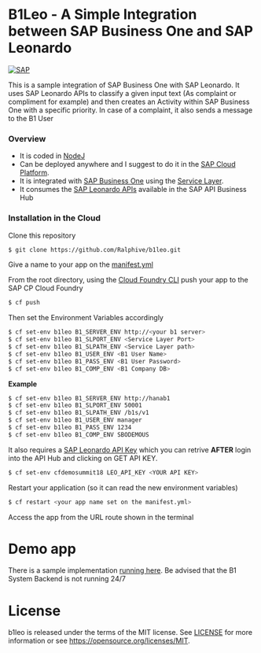 # B1Leo - A Simple Integration between SAP Business One and SAP Leonardo
[![SAP](https://i.imgur.com/HBBBde7.png)](https://cloudplatform.sap.com)

This is a sample integration of SAP Business One with SAP Leonardo. It uses SAP Leonardo APIs to classify a given input text (As complaint or compliment for example) and then creates an Activity within SAP Business One with a specific priority. In case of a complaint, it also sends a message to the B1 User

### Overview
- It is coded in [NodeJ](https://nodejs.org/en/)
- Can be deployed anywhere and I suggest to do it in the  [SAP Cloud Platform](https://cloudplatform.sap.com). 
- It is integrated with [SAP Business One](https://www.sap.com/uk/products/business-one.html) using the [Service Layer](https://www.youtube.com/watch?v=zaF_i7x9-s0&list=PLMdHXbewhZ2QsgYSICRQuoL8lkoEHjNzS&index=22).
- It consumes the [SAP Leonardo APIs](https://api.sap.com/shell/discover/contentpackage/SAPLeonardoMLFunctionalServices) available in the SAP API Business Hub

### Installation in the Cloud
Clone this repository
```sh
$ git clone https://github.com/Ralphive/b1leo.git
```
Give a name to your app on the [manifest.yml](manifest.yml)

From the root directory, using the [Cloud Foundry CLI](https://docs.cloudfoundry.org/cf-cli/install-go-cli.html) push your app to the SAP CP Cloud Foundry
```sh
$ cf push
```
Then set the Environment Variables accordingly
```sh
$ cf set-env b1leo B1_SERVER_ENV http://<your b1 server>
$ cf set-env b1leo B1_SLPORT_ENV <Service Layer Port>
$ cf set-env b1leo B1_SLPATH_ENV <Service Layer path>
$ cf set-env b1leo B1_USER_ENV <B1 User Name>
$ cf set-env b1leo B1_PASS_ENV <B1 User Password>
$ cf set-env b1leo B1_COMP_ENV <B1 Company DB>
```
**Example**
```sh
$ cf set-env b1leo B1_SERVER_ENV http://hanab1
$ cf set-env b1leo B1_SLPORT_ENV 50001
$ cf set-env b1leo B1_SLPATH_ENV /b1s/v1
$ cf set-env b1leo B1_USER_ENV manager
$ cf set-env b1leo B1_PASS_ENV 1234
$ cf set-env b1leo B1_COMP_ENV SBODEMOUS
```

It also requires a [SAP Leonardo API Key](https://api.sap.com/shell/discover/contentpackage/SAPLeonardoMLFunctionalServices/api/document_feature_extraction_api) which you can retrive **AFTER** login into the API Hub and clicking on GET API KEY.
```sh
$ cf set-env cfdemosummit18 LEO_API_KEY <YOUR API KEY>
```

Restart your application (so it can read the new environment variables)
```sh
$ cf restart <your app name set on the manifest.yml>
```

Access the app from the URL route shown in the terminal

# Demo app
There is a sample implementation [running here](https://b1leo.cfapps.eu10.hana.ondemand.com/). Be advised that the B1 System Backend is not running 24/7

# License
b1leo  is released under the terms of the MIT license. See [LICENSE](LICENSE) for more information or see https://opensource.org/licenses/MIT.
